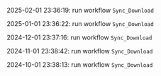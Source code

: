 2025-02-01 23:36:19: run workflow `Sync_Download` 

2025-01-01 23:36:22: run workflow `Sync_Download` 

2024-12-01 23:37:16: run workflow `Sync_Download` 

2024-11-01 23:38:42: run workflow `Sync_Download` 

2024-10-01 23:38:13: run workflow `Sync_Download` 


